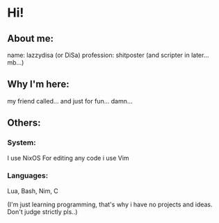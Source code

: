 # Hi!

## About me:
name: lazzydisa (or DiSa)
profession: shitposter (and scripter in later... mb...)

## Why I'm here:
my friend called...
and just for fun... damn...

## Others:
### System:
I use NixOS
For editing any code i use Vim
### Languages:
Lua, Bash, Nim, C

(I'm just learning programming,
that's why i have no projects and ideas.
Don't judge strictly pls..)

